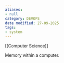 ```yaml
---
aliases:
- null
category: DEVOPS
date modified: 27-09-2025
tags:
- system
---
```

[[Computer Science]] 

Memory within a computer.